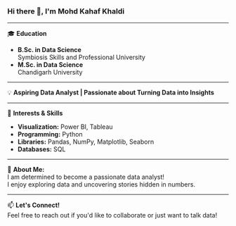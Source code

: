 ### Hi there 👋, I'm Mohd Kahaf Khaldi

---

🎓 **Education**  
- **B.Sc. in Data Science**  
  Symbiosis Skills and Professional University  
- **M.Sc. in Data Science**  
  Chandigarh University

---

💡 **Aspiring Data Analyst | Passionate about Turning Data into Insights**

---

🔬 **Interests & Skills**  
- **Visualization:** Power BI, Tableau  
- **Programming:** Python  
- **Libraries:** Pandas, NumPy, Matplotlib, Seaborn  
- **Databases:** SQL

---

🌱 **About Me:**  
I am determined to become a passionate data analyst!  
I enjoy exploring data and uncovering stories hidden in numbers.

---

📫 **Let's Connect!**  
Feel free to reach out if you'd like to collaborate or just want to talk data!

